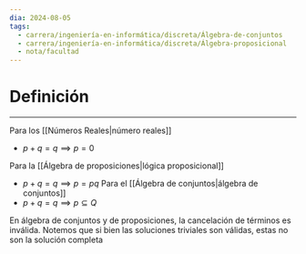 ```yaml
---
dia: 2024-08-05
tags:
  - carrera/ingeniería-en-informática/discreta/Álgebra-de-conjuntos
  - carrera/ingeniería-en-informática/discreta/Álgebra-proposicional
  - nota/facultad
---
```

# Definición
---
Para los [[Números Reales|número reales]]
* $p + q = q  \implies p = 0$

Para la [[Álgebra de proposiciones|lógica proposicional]]
* $p + q = q  \implies p = pq$
Para el [[Álgebra de conjuntos|álgebra de conjuntos]]
* $p + q = q  \implies p \subseteq Q$

En álgebra de conjuntos y de proposiciones, la cancelación de términos es inválida. Notemos que si bien las soluciones triviales son válidas, estas no son la solución completa